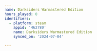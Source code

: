 ```yaml
---
name: Darksiders Warmastered Edition
hours_played: 0
identifiers:
  - platform: steam
    appid: '462780'
    name: Darksiders Warmastered Edition
    synced_on: '2024-07-04'

---
```

